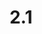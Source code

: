 ---
title: "2.1"
permalink: /publishingapidocs2-1/
course: "Publishing API documentation"
weight: 2.1
---